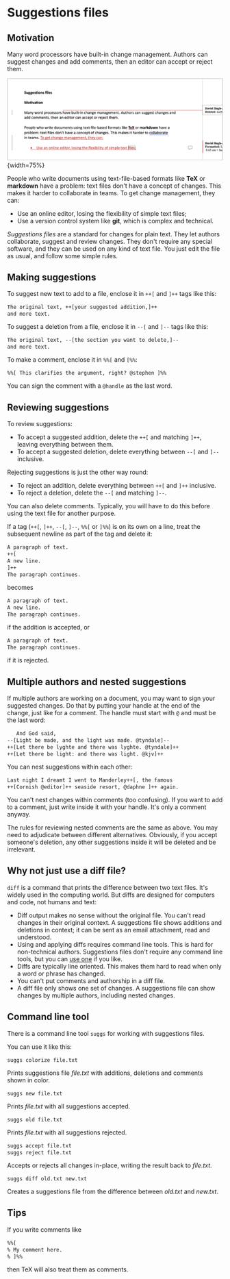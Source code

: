 
<!--
To rebuild index.md, run:

  pandoc index.md -t html --ascii -o index.html


-->
<link rel="stylesheet" href="https://cdn.simplecss.org/simple.min.css">

# Suggestions files

## Motivation

Many word processors have built-in change management. 
Authors can suggest changes and add comments,
then an editor can accept or reject them.

![Word screenshot](word-screenshot.png "Track changes in Microsoft Word"){width=75%}

People who write documents using text-file-based formats like **TeX** or
**markdown** have a problem: text files don't
have a concept of changes. This makes it harder to collaborate
in teams. To get change management, they can:

* Use an online editor, losing the flexibility of simple text files;
* Use a version control system like **git**, which is complex and technical.

*Suggestions files* are a standard for changes for plain text. They let
authors collaborate, suggest and review changes. They don't
require any special software, and they can be used on any kind
of text file. You just edit the file as usual, and follow some 
simple rules.


## Making suggestions

To suggest new text to add to a file, enclose it in `++[` and `]++` tags like this:

    The original text, ++[your suggested addition,]++ 
    and more text.

To suggest a deletion from a file, enclose it in `--[` and `]--` tags like this:

    The original text, --[the section you want to delete,]-- 
    and more text.

To make a comment, enclose it in `%%[` and `[%%`:

    %%[ This clarifies the argument, right? @stephen ]%%

You can sign the comment with a `@handle` as the last word.


## Reviewing suggestions

To review suggestions:

* To accept a suggested addition, delete the `++[` and matching `]++`, leaving 
  everything between them.
* To accept a suggested deletion, delete everything between `--[` and `]--` inclusive.

Rejecting suggestions is just the other way round:

* To reject an addition, delete everything between `++[` and `]++` inclusive.
* To reject a deletion, delete the `--[` and matching `]--`.

You can also delete comments. Typically, you will have to do this before
using the text file for another purpose.

If a tag (`++[`, `]++`, `--[`, `]--`, `%%[` or `]%%`) is on its own on a line,
treat the subsequent newline as part of the tag and delete it:

    A paragraph of text.
    ++[
    A new line.
    ]++
    The paragraph continues.

becomes

    A paragraph of text.
    A new line.
    The paragraph continues.

if the addition is accepted, or

    A paragraph of text.
    The paragraph continues.

if it is rejected.



## Multiple authors and nested suggestions

If multiple authors are working on a document, you may want to 
sign your suggested changes. Do that by putting your handle
at the end of the change, just like for a comment. The handle
must start with `@` and must be the last word:


       And God said, 
    --[Light be made, and the light was made. @tyndale]-- 
    ++[Let there be lyghte and there was lyghte. @tyndale]++
    ++[Let there be light: and there was light. @kjv]++
    
You can nest suggestions within each other:


    Last night I dreamt I went to Manderley++[, the famous 
    ++[Cornish @editor]++ seaside resort, @daphne ]++ again.

You can't nest changes within comments (too confusing). If you 
want to add to a comment, just write inside it with your handle.
It's only a comment anyway.

The rules for reviewing nested comments are the same as above.
You may need to adjudicate between different alternatives. Obviously,
if you accept someone's deletion, any other suggestions inside it
will be deleted and be irrelevant.


## Why not just use a diff file?

`diff` is a command that prints the difference between two text files.
It's widely used in the computing world. But diffs are designed for 
computers and code, not humans and text:

* Diff output makes no sense without the original file. You can't read changes 
  in their original context. A suggestions file shows additions and deletions
  in context; it can be sent as an email attachment, read and understood.
* Using and applying diffs requires command line tools. This is hard for
  non-technical authors. Suggestions files 
  don't require any command line tools, but you can 
  [use one](https://github.com/hughjonesd/suggestions) if you like.
* Diffs are typically line oriented. This makes them hard to read 
  when only a word or phrase has changed.
* You can't put comments and authorship in a diff file.
* A diff file only shows one set of changes. A suggestions file can show changes by
  multiple authors, including nested changes.


## Command line tool

There is a command line tool `suggs` for working with suggestions files.

You can use it like this:

    suggs colorize file.txt

Prints suggestions file *file.txt* with additions, deletions and comments shown in 
color.

    suggs new file.txt

Prints *file.txt* with all suggestions accepted.

    suggs old file.txt

Prints *file.txt* with all suggestions rejected.

    suggs accept file.txt
    suggs reject file.txt

Accepts or rejects all changes in-place, writing the result back to *file.txt*. 

    suggs diff old.txt new.txt

Creates a suggestions file from the difference between *old.txt* and *new.txt*.


## Tips

If you write comments like

    %%[
    % My comment here.
    % ]%%

then TeX will also treat them as comments.


